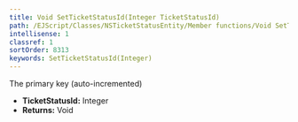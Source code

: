 ```yaml
---
title: Void SetTicketStatusId(Integer TicketStatusId)
path: /EJScript/Classes/NSTicketStatusEntity/Member functions/Void SetTicketStatusId(Integer p_0)
intellisense: 1
classref: 1
sortOrder: 8313
keywords: SetTicketStatusId(Integer)
---
```



The primary key (auto-incremented)



* **TicketStatusId:** Integer
* **Returns:** Void


